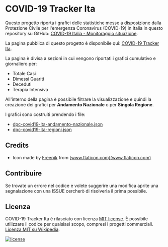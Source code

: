 # COVID-19 Tracker Ita

Questo progetto riporta i grafici delle statistiche messe a disposizione dalla Protezione Civile per l'emergenza Coronavirus (COVID-19) in Italia in questo repository su GitHub: [COVID-19 Italia - Monitoraggio situazione](https://github.com/pcm-dpc/COVID-19).

La pagina pubblica di questo progetto è disponibile qui: [COVID-19 Tracker Ita](https://polilluminato.github.io/covid19trackerita/).

La pagina è divisa a sezioni in cui vengono riportati i grafici cumulativo e giornaliero per:

 - Totale Casi
 - Dimessi Guariti
 - Deceduti
 - Terapia Intensiva

 All'interno della pagina è possibile filtrare la visualizzazione e quindi la creazione dei grafici per **Andamento Nazionale** o per **Singola Regione**.

I grafici sono costruiti prendendo i file:

 - [dpc-covid19-ita-andamento-nazionale.json](https://github.com/pcm-dpc/COVID-19/blob/master/dati-json/dpc-covid19-ita-andamento-nazionale.json)
 - [dpc-covid19-ita-regioni.json](https://raw.githubusercontent.com/pcm-dpc/COVID-19/master/dati-json/dpc-covid19-ita-regioni.json)

## Credits

 - Icon made by [Freepik](https://www.flaticon.com/authors/freepik) from [www.flaticon.com](www.flaticon.com)

## Contribuire

Se trovate un errore nel codice e volete suggerire una modifica aprite una segnalazione con una ISSUE cercherò di risolverla il prima possibile.

## Licenza

COVID-19 Tracker Ita è rilasciato con licenza [MIT license](LICENSE.md). 
È possibile utilizzare il codice per qualsiasi scopo, compresi i progetti commerciali. 
[Licenza MIT su Wikipedia](https://it.wikipedia.org/wiki/Licenza_MIT).

[![license](https://img.shields.io/badge/License-MIT-yellow.svg)](https://opensource.org/licenses/MIT)